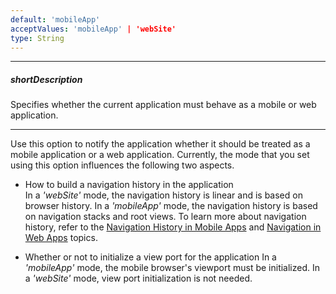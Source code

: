 ```yaml
---
default: 'mobileApp'
acceptValues: 'mobileApp' | 'webSite'
type: String
---
```

---
##### shortDescription
Specifies whether the current application must behave as a mobile or web application.

---
Use this option to notify the application whether it should be treated as a mobile application or a web application. Currently, the mode that you set using this option influences the following two aspects.

- How to build a navigation history in the application  
    In a *'webSite'* mode, the navigation history is linear and is based on browser history. In a *'mobileApp'* mode, the navigation history is based on navigation stacks and root views. To learn more about navigation history, refer to the [Navigation History in Mobile Apps](/Documentation/17_2/Guide/SPA_Framework/Navigation_and_Routing/#Navigation_History_in_Mobile_Apps) and [Navigation in Web Apps](/Documentation/17_2/Guide/SPA_Framework/Navigation_and_Routing/#Navigation_in_Web_Apps) topics.
    
- Whether or not to initialize a view port for the application
    In a *'mobileApp'* mode, the mobile browser's viewport must be initialized. In a *'webSite'* mode, view port initialization is not needed.